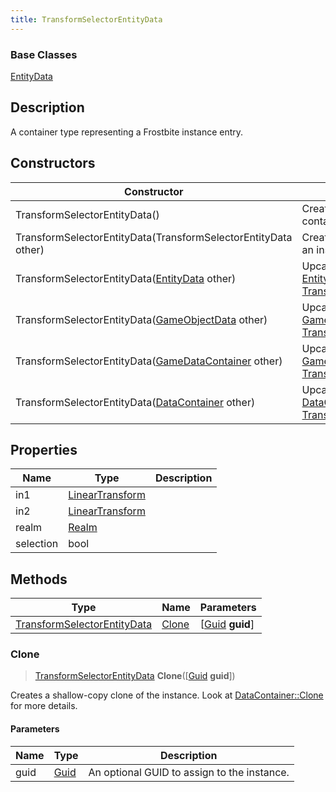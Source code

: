```yaml
---
title: TransformSelectorEntityData
---
```

### Base Classes

[EntityData](EntityData)

## Description

A container type representing a Frostbite instance entry.

## Constructors

| Constructor                                                                            | Description                                                                                                                                   |
| -------------------------------------------------------------------------------------- | --------------------------------------------------------------------------------------------------------------------------------------------- |
| TransformSelectorEntityData()                                                          | Create a new instance of this container type.                                                                                                 |
| TransformSelectorEntityData(TransformSelectorEntityData other)                         | Create a reference copy of an instance of the same type.                                                                                      |
| TransformSelectorEntityData([EntityData](EntityData) other)                            | Upcast an instance of type [EntityData](EntityData) to [TransformSelectorEntityData](TransformSelectorEntityData).                            |
| TransformSelectorEntityData([GameObjectData](GameObjectData) other)                    | Upcast an instance of type [GameObjectData](GameObjectData) to [TransformSelectorEntityData](TransformSelectorEntityData).                    |
| TransformSelectorEntityData([GameDataContainer](GameDataContainer) other)              | Upcast an instance of type [GameDataContainer](GameDataContainer) to [TransformSelectorEntityData](TransformSelectorEntityData).              |
| TransformSelectorEntityData([DataContainer](/vext/ref/shared/class/datacontainer) other) | Upcast an instance of type [DataContainer](/vext/ref/shared/class/datacontainer) to [TransformSelectorEntityData](TransformSelectorEntityData). |

## Properties

| Name      | Type                                                    | Description |
| --------- | ------------------------------------------------------- | ----------- |
| in1       | [LinearTransform](/vext/ref/shared/class/LinearTransform) |             |
| in2       | [LinearTransform](/vext/ref/shared/class/LinearTransform) |             |
| realm     | [Realm](Realm)                                          |             |
| selection | bool                                                    |             |

## Methods

| Type                                                       | Name            | Parameters                                     |
| ---------------------------------------------------------- | --------------- | ---------------------------------------------- |
| [TransformSelectorEntityData](TransformSelectorEntityData) | [Clone](#clone) | \[[Guid](/vext/ref/shared/class/guid) **guid**\] |

### Clone

> [TransformSelectorEntityData](TransformSelectorEntityData) **Clone**(\[[Guid](/vext/ref/shared/class/guid) **guid**\])

Creates a shallow-copy clone of the instance. Look at [DataContainer::Clone](/vext/ref/shared/class/datacontainer#clone) for more details.

#### Parameters

| Name | Type         | Description                                 |
| ---- | ------------ | ------------------------------------------- |
| guid | [Guid](Guid) | An optional GUID to assign to the instance. |
